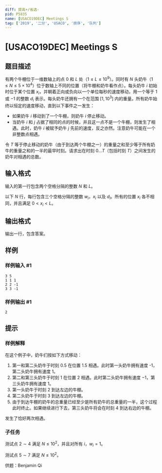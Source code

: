 ```yaml
---
diff: 提高+/省选-
pid: P5835
name: [USACO19DEC] Meetings S
tag: ['2019', '二分', 'USACO', '排序', '队列']
---
```

# [USACO19DEC] Meetings S
## 题目描述

有两个牛棚位于一维数轴上的点 $0$ 和 $L$ 处（$1 \leq L \leq 10^9$）。同时有 $N$ 头奶牛（$1 \leq N \leq 5 \times 10^4$）位于数轴上不同的位置（将牛棚和奶牛看作点）。每头奶牛 $i$ 初始时位于某个位置 $x_i$，并朝着正向或负向以一个单位每秒的速度移动，用一个等于 $1$ 或 $-1$ 的整数 $d_i$ 表示。每头奶牛还拥有一个在范围 $[1,10^3]$ 内的重量。所有奶牛始终以恒定的速度移动，直到以下事件之一发生：
- 如果奶牛 $i$ 移动到了一个牛棚，则奶牛 $i$ 停止移动。
- 当奶牛 $i$ 和 $j$ 占据了相同的点的时候，并且这一点不是一个牛棚，则发生了相遇。此时，奶牛 $i$ 被赋予奶牛 $j$ 先前的速度，反之亦然。注意奶牛可能在一个非整数点相遇。

令 $T$ 等于停止移动的奶牛（由于到达两个牛棚之一）的重量之和至少等于所有奶牛的重量之和的一半的最早时刻。请求出在时刻 $0 \ldots T$（包括时刻 $T$）之间发生的奶牛对相遇的总数。

## 输入格式

输入的第一行包含两个空格分隔的整数 $N$ 和 $L$。

以下 $N$ 行，每行包含三个空格分隔的整数 $w_i$，$x_i$ 以及 $d_i$。所有的位置 $x_i$ 各不相同，并且满足 $0<x_i<L$。
## 输出格式

输出一行，包含答案。
## 样例

### 样例输入 #1
```
3 5
1 1 1
2 2 -1
3 3 -1
```
### 样例输出 #1
```
2
```
## 提示

### 样例解释

在这个例子中，奶牛们按如下方式移动：

1. 第一和第二头奶牛于时刻 0.5 在位置 1.5 相遇。此时第一头奶牛拥有速度 -1，第二头奶牛拥有速度 1。
2. 第二和第三头奶牛于时刻 1 在位置 2 相遇。此时第二头奶牛拥有速度 −1，第三头奶牛拥有速度 1。
3. 第一头奶牛于时刻 2 到达左边的牛棚。
4. 第二头奶牛于时刻 3 到达左边的牛棚。
5. 由于到达牛棚的奶牛的总重量已经至少是所有奶牛的总重量的一半，这个过程此时终止。如果继续进行下去，第三头奶牛将会在时刻 4 到达右边的牛棚。

发生了恰好两次相遇。 

### 子任务

测试点 $2\sim 4$ 满足 $N\le 10^2$，并且对所有 $i$，$w_i=1$。

测试点 $5\sim 7$ 满足 $N\le 10^2$。

供题：Benjamin Qi
